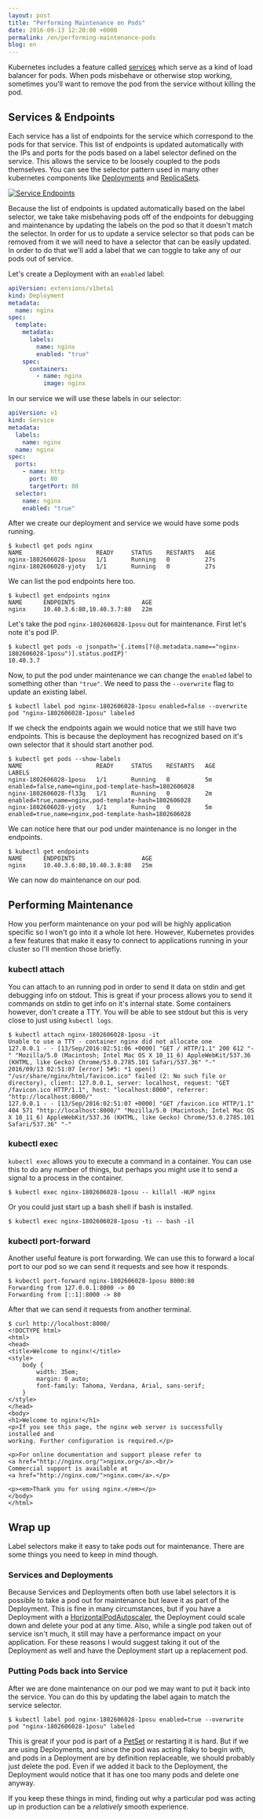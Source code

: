 ```yaml
---
layout: post
title: "Performing Maintenance on Pods"
date: 2016-09-13 12:20:00 +0000
permalink: /en/performing-maintenance-pods
blog: en
---
```


Kubernetes includes a feature called [services](http://kubernetes.io/docs/user-guide/services/) which serve as a kind of load balancer for pods. When pods misbehave or otherwise stop working, sometimes you'll want to remove the pod from the service without killing the pod.

## Services & Endpoints

Each service has a list of endpoints for the service which correspond to the pods for that service. This list of endpoints is updated automatically with the IPs and ports for the pods based on a label selector defined on the service. This allows the service to be loosely coupled to the pods themselves. You can see the selector pattern used in many other kubernetes components like [Deployments](http://kubernetes.io/docs/user-guide/deployments/) and [ReplicaSets](http://kubernetes.io/docs/user-guide/replicasets/).

[<img alt="Service Endpoints" title="Service Endpoints" class="align-center" src="https://storage.googleapis.com/static.ianlewis.org/prod/img/753/endpoints.png">](https://storage.googleapis.com/static.ianlewis.org/prod/img/753/endpoints.png)

Because the list of endpoints is updated automatically based on the label selector, we take take misbehaving pods off of the endpoints for debugging and maintenance by updating the labels on the pod so that it doesn't match the selector. In order for us to update a service selector so that pods can be removed from it we will need to have a selector that can be easily updated. In order to do that we'll add a label that we can toggle to take any of our pods out of service.

Let's create a Deployment with an `enabled` label:

```yaml
apiVersion: extensions/v1beta1
kind: Deployment
metadata:
  name: nginx
spec:
  template:
    metadata:
      labels:
        name: nginx
        enabled: "true"
    spec:
      containers:
        - name: nginx
          image: nginx
```

In our service we will use these labels in our selector:

```yaml
apiVersion: v1
kind: Service
metadata: 
  labels: 
    name: nginx
  name: nginx
spec:
  ports:
    - name: http
      port: 80
      targetPort: 80
  selector: 
    name: nginx
    enabled: "true"
```

After we create our deployment and service we would have some pods running.

```console
$ kubectl get pods nginx
NAME                     READY     STATUS    RESTARTS   AGE
nginx-1802606028-1posu   1/1       Running   0          27s
nginx-1802606028-yjoty   1/1       Running   0          27s

```

We can list the pod endpoints here too.

```console
$ kubectl get endpoints nginx
NAME      ENDPOINTS                   AGE
nginx     10.40.3.6:80,10.40.3.7:80   22m
```

Let's take the pod `nginx-1802606028-1posu` out for maintenance. First let's note it's pod IP.

```console
$ kubectl get pods -o jsonpath='{.items[?(@.metadata.name=="nginx-1802606028-1posu")].status.podIP}'
10.40.3.7
```

Now, to put the pod under maintenance we can change the `enabled` label to something other than `"true"`. We need to pass the `--overwrite` flag to update an existing label.

```console
$ kubectl label pod nginx-1802606028-1posu enabled=false --overwrite
pod "nginx-1802606028-1posu" labeled
```

If we check the endpoints again we would notice that we still have two endpoints. This is because the deployment has recognized based on it's own selector that it should start another pod.

```console
$ kubectl get pods --show-labels
NAME                     READY     STATUS    RESTARTS   AGE       LABELS
nginx-1802606028-1posu   1/1       Running   0          5m        enabled=false,name=nginx,pod-template-hash=1802606028
nginx-1802606028-fl33g   1/1       Running   0          2m        enabled=true,name=nginx,pod-template-hash=1802606028
nginx-1802606028-yjoty   1/1       Running   0          5m        enabled=true,name=nginx,pod-template-hash=1802606028
```

We can notice here that our pod under maintenance is no longer in the endpoints.

```console
$ kubectl get endpoints
NAME      ENDPOINTS                   AGE
nginx     10.40.3.6:80,10.40.3.8:80   25m
```

We can now do maintenance on our pod.

## Performing Maintenance

How you perform maintenance on your pod will be highly application specific so I won't go into it a whole lot here. However, Kubernetes provides a few features that make it easy to connect to applications running in your cluster so I'll mention those briefly.

### kubectl attach

You can attach to an running pod in order to send it data on stdin and get debugging info on stdout. This is great if your process allows you to send it commands on stdin to get info on it's internal state. Some containers however, don't create a TTY. You will be able to see stdout but this is very close to just using `kubectl logs`.

```console
$ kubectl attach nginx-1802606028-1posu -it
Unable to use a TTY - container nginx did not allocate one
127.0.0.1 - - [13/Sep/2016:02:51:06 +0000] "GET / HTTP/1.1" 200 612 "-" "Mozilla/5.0 (Macintosh; Intel Mac OS X 10_11_6) AppleWebKit/537.36 (KHTML, like Gecko) Chrome/53.0.2785.101 Safari/537.36" "-"
2016/09/13 02:51:07 [error] 5#5: *1 open() "/usr/share/nginx/html/favicon.ico" failed (2: No such file or directory), client: 127.0.0.1, server: localhost, request: "GET /favicon.ico HTTP/1.1", host: "localhost:8000", referrer: "http://localhost:8000/"
127.0.0.1 - - [13/Sep/2016:02:51:07 +0000] "GET /favicon.ico HTTP/1.1" 404 571 "http://localhost:8000/" "Mozilla/5.0 (Macintosh; Intel Mac OS X 10_11_6) AppleWebKit/537.36 (KHTML, like Gecko) Chrome/53.0.2785.101 Safari/537.36" "-"
```

### kubectl exec

`kubectl exec` allows you to execute a command in a container. You can use this to do any number of things, but perhaps you might use it to send a signal to a process in the container.

```console
$ kubectl exec nginx-1802606028-1posu -- killall -HUP nginx
```

Or you could just start up a bash shell if bash is installed.


```console
$ kubectl exec nginx-1802606028-1posu -ti -- bash -il
```

### kubectl port-forward

Another useful feature is port forwarding. We can use this to forward a local port to our pod so we can send it requests and see how it responds.

```console
$ kubectl port-forward nginx-1802606028-1posu 8000:80
Forwarding from 127.0.0.1:8000 -> 80
Forwarding from [::1]:8000 -> 80
```

After that we can send it requests from another terminal.

```console
$ curl http://localhost:8000/
<!DOCTYPE html>
<html>
<head>
<title>Welcome to nginx!</title>
<style>
    body {
        width: 35em;
        margin: 0 auto;
        font-family: Tahoma, Verdana, Arial, sans-serif;
    }
</style>
</head>
<body>
<h1>Welcome to nginx!</h1>
<p>If you see this page, the nginx web server is successfully installed and
working. Further configuration is required.</p>

<p>For online documentation and support please refer to
<a href="http://nginx.org/">nginx.org</a>.<br/>
Commercial support is available at
<a href="http://nginx.com/">nginx.com</a>.</p>

<p><em>Thank you for using nginx.</em></p>
</body>
</html>
```

## Wrap up

Label selectors make it easy to take pods out for maintenance. There are some things you need to keep in mind though.

### Services and Deployments

Because Services and Deployments often both use label selectors it is possible to take a pod out for maintenance but leave it as part of the Deployment. This is fine in many circumstances, but if you have a Deployment with a [HorizontalPodAutoscaler](http://kubernetes.io/docs/user-guide/horizontal-pod-autoscaling/), the Deployment could scale down and delete your pod at any time. Also, while a single pod taken out of service isn't much, it still may have a performance impact on your application. For these reasons I would suggest taking it out of the Deployment as well and have the Deployment start up a replacement pod.

### Putting Pods back into Service

After we are done maintenance on our pod we may want to put it back into the service. You can do this by updating the label again to match the service selector.

```console
$ kubectl label pod nginx-1802606028-1posu enabled=true --overwrite
pod "nginx-1802606028-1posu" labeled
```

This is great if your pod is part of a [PetSet](http://kubernetes.io/docs/user-guide/petset/) or restarting it is hard. But if we are using Deployments, and since the pod was acting flaky to begin with, and pods in a Deployment are by definition replaceable, we should probably just delete the pod. Even if we added it back to the Deployment, the Deployment would notice that it has one too many pods and delete one anyway.

If you keep these things in mind, finding out why a particular pod was acting up in production can be a *relatively* smooth experience.